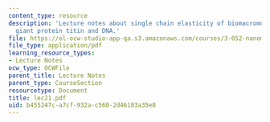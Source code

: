 ```yaml
---
content_type: resource
description: 'Lecture notes about single chain elasticity of biomacromolecules: the
  giant protein titin and DNA.'
file: https://ol-ocw-studio-app-qa.s3.amazonaws.com/courses/3-052-nanomechanics-of-materials-and-biomaterials-spring-2007/b455247ca7cf932ac5602d46183a35e8_lec21.pdf
file_type: application/pdf
learning_resource_types:
- Lecture Notes
ocw_type: OCWFile
parent_title: Lecture Notes
parent_type: CourseSection
resourcetype: Document
title: lec21.pdf
uid: b455247c-a7cf-932a-c560-2d46183a35e8
---
```

